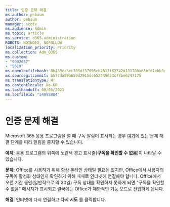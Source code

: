 ```yaml
---
title: 인증 문제 해결
ms.author: pebaum
author: pebaum
manager: scotv
ms.audience: Admin
ms.topic: article
ms.service: o365-administration
ROBOTS: NOINDEX, NOFOLLOW
localization_priority: Priority
ms.collection: Adm_O365
ms.custom:
- "9002657"
- "5619"
ms.openlocfilehash: 0b439ec3ec305df37095cb2013f62742d13170bad5bfd1ebb3d8967fc4ca02af
ms.sourcegitcommit: b5f7da89a650d2915dc652449623c78be6247175
ms.translationtype: HT
ms.contentlocale: ko-KR
ms.lasthandoff: 08/05/2021
ms.locfileid: "54092884"
---
```

# <a name="troubleshoot-verification-issues"></a>인증 문제 해결

Microsoft 365 응용 프로그램을 열 때 구독 알림이 표시되는 경우 [여기](https://support.office.com/article/a-subscription-notice-appears-when-i-open-a-microsoft-365-application-4cabe32c-f594-4c0e-9191-3d3ade10cceb)에 있는 문제 해결 단계를 따라 알림을 중지할 수 있습니다.

**예제**: 응용 프로그램의 위쪽에 노란색 경고 표시줄(**구독을 확인할 수 없음**)이 나타날 수 있습니다.

**문제**: Office를 사용하기 위해 항상 온라인 상태일 필요는 없지만, Office에서 사용자의 구독이 활성화 상태인지 확인하기 위해 때때로 인터넷에 연결해야 합니다. Office에서 오랜 기간 동안(일반적으로 약 30일) 구독 상태를 확인하지 못하게 되면 "구독을 확인할 수 없음" 메시지가 표시되고 결국에는 Office가 제한적인 기능 모드로 진입하게 됩니다.

**해결**: 인터넷에 다시 연결하고 **다시 시도** 를 클릭합니다.

